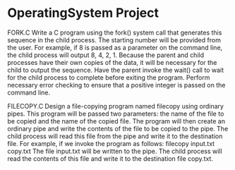 # OperatingSystem Project

FORK.C
Write a C program using the fork() system call that generates this sequence in the child process. The starting number will be provided
from the user. For example, if 8 is passed as a parameter on the command line, the child process will output 8, 4, 2, 1. Because the parent and child processes have their own copies of the data, it will be necessary for the child to output the sequence. Have the parent invoke the wait() call to wait for the child process to complete before exiting the program. Perform necessary error checking to ensure that a positive integer is passed on the command line.


FILECOPY.C
Design a file-copying program named filecopy using ordinary pipes. This program will be passed two parameters: the name of the file to be copied and the name of the copied file. The program will then create an ordinary pipe and write the contents of the file to be copied to the pipe. The child process will read this file from the pipe and write it to the destination file. For example, if we invoke the program as follows: 
filecopy input.txt copy.txt 
The file input.txt will be written to the pipe. The child process will read the contents of this file and write it to the destination file copy.txt.

